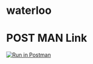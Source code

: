 # waterloo
# POST MAN Link
[![Run in Postman](https://run.pstmn.io/button.svg)](https://app.getpostman.com/run-collection/730cd441aa7880abb18c?action=collection%2Fimport)
